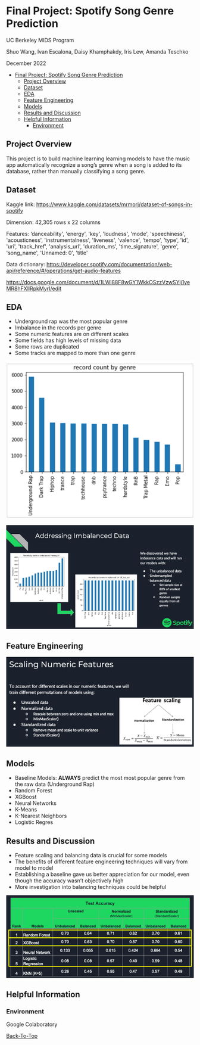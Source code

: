 # Final Project: Spotify Song Genre Prediction

UC Berkeley MIDS Program 

Shuo Wang, Ivan Escalona, Daisy Khamphakdy, Iris Lew, Amanda Teschko

December 2022

- [Final Project: Spotify Song Genre Prediction](#final-project-Spotify-Song-Genre-Prediction)
  - [Project Overview](#project-overview)
  - [Dataset](#dataset)
  - [EDA](#EDA)
  - [Feature Engineering](#Feature-Engineering)
  - [Models](#Models)
  - [Results and Discussion](#Results-and-Discussion)
  - [Helpful Information](#helpful-information)
    - [Environment](#environment)

## Project Overview
This project is to build machine learning learning models to have the music app automatically recognize a song’s genre when a song is added to its database, rather than manually classifying a song genre. 

## Dataset
Kaggle link: https://www.kaggle.com/datasets/mrmorj/dataset-of-songs-in-spotify

Dimension: 42,305 rows x 22 columns

Features: 
‘danceability', 'energy', 'key', 'loudness', 'mode', 'speechiness', 'acousticness', 'instrumentalness', 'liveness', 'valence', 'tempo', 'type', 'id', 'uri', 'track_href', 'analysis_url', 'duration_ms', 'time_signature', 'genre', 'song_name', 'Unnamed: 0', 'title'

Data dictionary:
https://developer.spotify.com/documentation/web-api/reference/#/operations/get-audio-features

https://docs.google.com/document/d/1LWl88F8wGY1WkkOSzzVzwSYij1yeMR8hFXllRpkMyrI/edit

## EDA 
- Underground rap was the most popular genre
- Imbalance in the records per genre
- Some numeric features are on different scales
- Some fields has high levels of missing data
- Some rows are duplicated
- Some tracks are mapped to more than one genre

![alt text](https://github.com/Shuo-Wang-UCBerkeley/2022-fall-assignment-W207-Spotify-Song-Genre-Prediction-Final_Project/blob/main/Images/EDA.png)

![alt text](https://github.com/Shuo-Wang-UCBerkeley/2022-fall-assignment-W207-Spotify-Song-Genre-Prediction-Final_Project/blob/main/Images/Addressing_Imbalanced_Data.png)

## Feature Engineering
![alt text](https://github.com/Shuo-Wang-UCBerkeley/2022-fall-assignment-W207-Spotify-Song-Genre-Prediction-Final_Project/blob/main/Images/Feature_Engineering.png)

## Models
- Baseline Models: **ALWAYS** predict the most most popular genre from the raw data (Underground Rap)
- Random Forest
- XGBoost
- Neural Networks
- K-Means
- K-Nearest Neighbors
- Logistic Regres

## Results and Discussion
- Feature scaling and balancing data is crucial for some models
- The benefits of different feature engineering techniques will vary from model to model
- Establishing a baseline gave us better appreciation for our model, even though the accuracy wasn’t objectively high
- More investigation into balancing techniques could be helpful

![alt text](https://github.com/Shuo-Wang-UCBerkeley/2022-fall-assignment-W207-Spotify-Song-Genre-Prediction-Final_Project/blob/main/Images/Results.png)

## Helpful Information
### Environment
Google Colaboratory

[Back-To-Top](#final-project-Spotify-Song-Genre-Prediction)